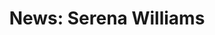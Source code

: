 ---
title: "News: Serena Williams"
layout: revealjs-mini-thesis
vocabulary:
- tennis
- superstar
- to set a goal
- tech
- diversity
- diverse
- African-Americans
- Latinos
- workforces
- to join
- boardroom
- silicon
- valley
- Silicon Valley
- boardroom
- high-tech
paragraph:
- Serena Williams is a tennis superstar. 
- Now she has set herself a new goal. 
- Williams wants to make tech companies more diverse. 
- She wants to help them more African-Americans, Latinos and women in their workforces. 
- Williams now has a chance to do that. 
- She is joining a Silicon Valley boardroom. 
- Silicon Valley is in California. 
- It is the center of the high-tech industry. 
- Big tech companies like Facebook and Google are in Silicon Valley.
source: https://newsela.com/articles/serena-williams-survey-monkey/id/31091/
---